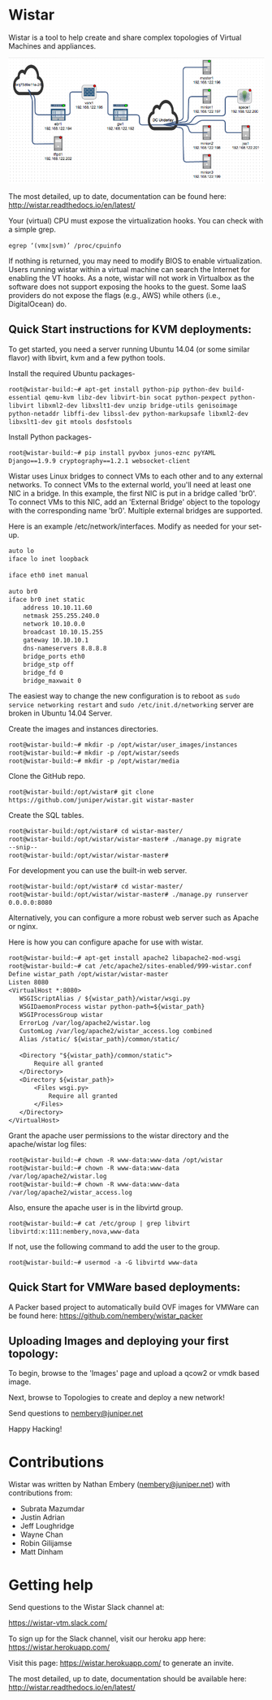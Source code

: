 Wistar
======

Wistar is a tool to help create and share complex topologies of Virtual Machines and appliances.

![screenshot](docs/screenshots/screenshot.png "Wistar uses drag and drop to create topologies of networks")


The most detailed, up to date, documentation can be found here:
http://wistar.readthedocs.io/en/latest/

Your (virtual) CPU must expose the virtualization hooks. You can check with a simple grep.

`egrep ‘(vmx|svm)’ /proc/cpuinfo`

If nothing is returned, you may need to modify BIOS to enable virtualization. Users running wistar within a virtual machine can search the Internet for enabling the VT hooks. As a note, wistar will not work in Virtualbox as the software does not support exposing the hooks to the guest. Some IaaS providers do not expose the flags (e.g., AWS) while others (i.e., DigitalOcean) do. 
  
Quick Start instructions for KVM deployments:
-----

To get started, you need a server running Ubuntu 14.04 (or some similar flavor) with libvirt, kvm and a few python tools.

Install the required Ubuntu packages-
```
root@wistar-build:~# apt-get install python-pip python-dev build-essential qemu-kvm libz-dev libvirt-bin socat python-pexpect python-libvirt libxml2-dev libxslt1-dev unzip bridge-utils genisoimage python-netaddr libffi-dev libssl-dev python-markupsafe libxml2-dev libxslt1-dev git mtools dosfstools
```

Install Python packages-
```
root@wistar-build:~# pip install pyvbox junos-eznc pyYAML Django==1.9.9 cryptography==1.2.1 websocket-client
```


Wistar uses Linux bridges to connect VMs to each other and to any external networks. To connect VMs to the external world, you'll need at least one NIC in a bridge. In this example, the first NIC is put in a bridge called 'br0'. To connect VMs to this NIC, add an 'External Bridge' object to the topology with the corresponding name 'br0'. Multiple external bridges are supported.

Here is an example /etc/network/interfaces. Modify as needed for your set-up.
```
auto lo
iface lo inet loopback

iface eth0 inet manual

auto br0
iface br0 inet static
	address 10.10.11.60
	netmask 255.255.240.0
	network 10.10.0.0
	broadcast 10.10.15.255
	gateway 10.10.10.1
	dns-nameservers 8.8.8.8
	bridge_ports eth0
	bridge_stp off
	bridge_fd 0
	bridge_maxwait 0
```

The easiest way to change the new configuration is to reboot as `sudo service networking restart` and `sudo /etc/init.d/networking` server are broken in Ubuntu 14.04 Server.

Create the images and instances directories.
```
root@wistar-build:~# mkdir -p /opt/wistar/user_images/instances
root@wistar-build:~# mkdir -p /opt/wistar/seeds
root@wistar-build:~# mkdir -p /opt/wistar/media
```

Clone the GitHub repo.

```      
root@wistar-build:/opt/wistar# git clone https://github.com/juniper/wistar.git wistar-master
```

Create the SQL tables.

```
root@wistar-build:/opt/wistar# cd wistar-master/
root@wistar-build:/opt/wistar/wistar-master# ./manage.py migrate
--snip--
root@wistar-build:/opt/wistar/wistar-master#
```

For development you can use the built-in web server.
```
root@wistar-build:/opt/wistar# cd wistar-master/
root@wistar-build:/opt/wistar/wistar-master# ./manage.py runserver 0.0.0.0:8080
```
Alternatively, you can configure a more robust web server such as Apache or nginx.

Here is how you can configure apache for use with wistar.
 ```
root@wistar-build:~# apt-get install apache2 libapache2-mod-wsgi
root@wistar-build:~# cat /etc/apache2/sites-enabled/999-wistar.conf
Define wistar_path /opt/wistar/wistar-master
Listen 8080
<VirtualHost *:8080>
	WSGIScriptAlias / ${wistar_path}/wistar/wsgi.py
	WSGIDaemonProcess wistar python-path=${wistar_path}
	WSGIProcessGroup wistar
	ErrorLog /var/log/apache2/wistar.log
	CustomLog /var/log/apache2/wistar_access.log combined
	Alias /static/ ${wistar_path}/common/static/

	<Directory "${wistar_path}/common/static">
		Require all granted
	</Directory>
	<Directory ${wistar_path}>
		<Files wsgi.py>
			Require all granted
		</Files>
	</Directory>
</VirtualHost>
```

Grant the apache user permissions to the wistar directory and the apache/wistar log files:
```
root@wistar-build:~# chown -R www-data:www-data /opt/wistar
root@wistar-build:~# chown -R www-data:www-data /var/log/apache2/wistar.log
root@wistar-build:~# chown -R www-data:www-data /var/log/apache2/wistar_access.log
```

Also, ensure the apache user is in the libvirtd group.
```
root@wistar-build:~# cat /etc/group | grep libvirt
libvirtd:x:111:nembery,nova,www-data
```
If not, use the following command to add the user to the group.
```
root@wistar-build:~# usermod -a -G libvirtd www-data
```


Quick Start for VMWare based deployments:
-----
A Packer based project to automatically build OVF images for VMWare
can be found here: https://github.com/nembery/wistar_packer


Uploading Images and deploying your first topology:
-----

To begin, browse to the 'Images' page and upload a qcow2 or vmdk based image.

Next, browse to Topologies to create and deploy a new network!

Send questions to nembery@juniper.net

Happy Hacking!

# Contributions
Wistar was written by Nathan Embery (nembery@juniper.net) with contributions from:
- Subrata Mazumdar
- Justin Adrian
- Jeff Loughridge
- Wayne Chan
- Robin Gilijamse 
- Matt Dinham

# Getting help
Send questions to the Wistar Slack channel at:

https://wistar-vtm.slack.com/

To sign up for the Slack channel, visit our heroku app here:
https://wistar.herokuapp.com/

Visit this page: https://wistar.herokuapp.com/ to generate an invite.

The most detailed, up to date, documentation should be available here:
http://wistar.readthedocs.io/en/latest/



